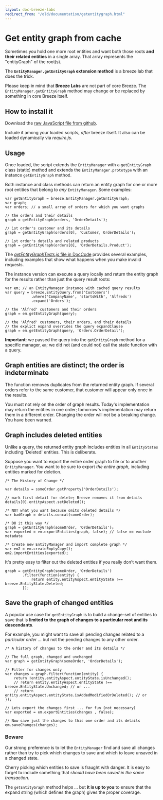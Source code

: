 ```yaml
---
layout: doc-breeze-labs
redirect_from: "/old/documentation/getentitygraph.html"
---
```

# Get entity graph from cache

Sometimes you hold one more root entities and want both those roots **and their related entities** in a single array. That array represents the "entityGraph" of the root(s).

The **`EntityManager.getEntityGraph` extension method** is a breeze lab that does the trick.

<p class="note">Please keep in mind that <b>Breeze Labs</b> are not part of core Breeze. The <code>EntityManager.getEntityGraph</code> method may change or be replaced by something in core Breeze itself.</p>

## How to install it

Download the [raw JavaScript file from github](https://github.com/Breeze/breeze.js.labs/blob/master/breeze.getEntityGraph.js "breeze.getEntityGraph.js on github").

Include it among your loaded scripts, *after* breeze itself. It also can be loaded dynamically via *require.js*.

## Usage

Once loaded, the script extends the `EntityManager` with a `getEntityGraph` class (static) method and extends the `EntityManager.prototype` with an instance `getEntityGraph` method.

Both instance and class methods can return an entity graph for one or more root entities that belong to *any* `EntityManager`. Some examples:

    var getEntityGraph = breeze.EntityManager.getEntityGraph;
    var graph;
    var orders; // a small array of orders for which you want graphs
  
    // the orders and their details
    graph = getEntityGraph(orders, 'OrderDetails');
   
    // 1st order's customer and its details
    graph = getEntityGraph(orders[0], 'Customer, OrderDetails');
  
    // 1st order's details and related products
    graph = getEntityGraph(orders[0], 'OrderDetails.Product');

<p class="note">The <a href="https://github.com/Breeze/breeze.js.samples/blob/619eb2bb27d0fc55f56b0d73f0966bbfdda5fa12/net/DocCode/DocCode/tests/getEntityGraphTests.js" target="_blank" title="getEntityGraphTests.js in DocCode"><em>getEntityGraphTests.js</em> file in DocCode</a> provides several examples, including examples that show what happens when you make invalid requests.</p>

The instance version can execute a query locally and return the entity graph for the results rather than just the query result roots:

    var em; // an EntityManager instance with cached query results
    var query = breeze.EntityQuery.from('Customers')
                .where('CompanyName', 'startsWith', 'Alfreds')
                .expand('Orders');
  
    // the 'Alfred' customers and their orders
    graph = em.getEntityGraph(query);

    // the 'Alfred' customers, their orders, and their details
    // the explict expand overrides the query expandClause
    graph = em.getEntityGraph(query, 'Orders.OrderDetail');

**Important**: we passed the query into the `getEntityGraph` method for a specific manager, `em`; we did not (and could not) call the static function with a query.

## Graph entities are distinct; the order is indeterminate
The function removes duplicates from the returned entity graph. If several orders refer to the same customer, that customer will appear only once in the results.

You must not rely on the order of graph results. Today's implementation may return the entities in one order; tomorrow's implementation may return them in a different order. Changing the order will not be a breaking change. You have been warned.
 
## Graph includes deleted entities

Unlike a query, the returned entity graph includes entities in all `EntityStates` including 'Deleted' entities. This is deliberate.  

Suppose you want to export the entire order graph to file or to another `EntityManager`. You want to be sure to export *the entire graph*, including entities marked for deletion.

    /* The History of Change */

    var details = someOrder.getProperty('OrderDetails');

    // mark first detail for delete; Breeze removes it from details
    details[0].entityAspect.setDeleted(); 

    /* NOT what you want because omits deleted details */
    var badGraph = details.concat(someOrder);

    /* DO it this way */
    graph = getEntityGraph(someOrder, 'OrderDetails');
    var exported = em.exportEntities(graph, false); // false == exclude metadata

    /* Create new EntityManager and import complete graph */
    var em2 = em.createEmptyCopy();
    em2.importEntities(exported);

It's pretty easy to filter out the deleted entities if you really don't want them.

    graph = getEntityGraph(someOrder, 'OrderDetails')
            .filter(function(entity) {
                return entity.entityAspect.entityState !== breeze.EntityState.Deleted;
            });

<a name="save-graph"></a>

## Save the graph of changed entities

A popular use case for `getEntityGraph` is to build a change-set of entities to save that is **limited to the graph of changes to a particular root and its descendants**.

For example, you might want to save all pending changes related to a *particular order* ... but not the pending changes to any other order.

    /* A history of changes to the order and its details */

    // The full graph, changed and unchanged
    var graph = getEntityGraph(someOrder, 'OrderDetails');
 
    // Filter for changes only   
    var changes = graph.filter(function(entity) {
        return !entity.entityAspect.entityState.isUnchanged();
        // return entity.entityAspect.entityState !== breeze.EntityState.Unchanged; // or ...
        // return entity.entityAspect.entityState.isAddedModifiedOrDeleted(); // or
    });

    // Lets export the changes first ... for fun (not necessary)
    var exported = em.exportEntities(changes , false);

    // Now save just the changes to this one order and its details
    em.saveChanges(changes);

### Beware

Our strong preference is to let the `EntityManager` find and save all changes rather than try to pick which changes to save and which to leave unsaved in a changed state.

Cherry picking which entities to save is fraught with danger. It is easy to forget to include something that *should have been saved in the same transaction*.

The `getEntityGraph` method helps ... but **it is up to you** to ensure that the expand string (which defines the graph) gives the proper coverage.
